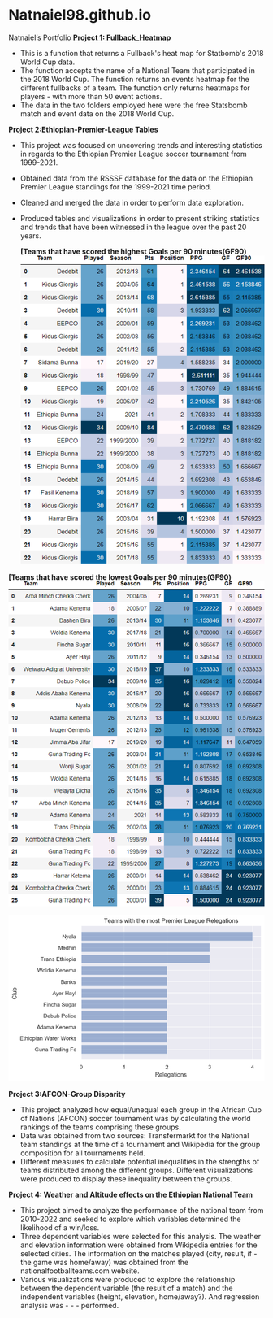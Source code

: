 # Natnaiel98.github.io
Natnaiel’s Portfolio
[**Project 1: Fullback_Heatmap**](https://github.com/Natnaiel98/Fullback_Heatmap)
- This is a function that returns a Fullback's heat map for Statbomb's 2018 World Cup data.
- The function accepts the name of a National Team that participated in the 2018 World Cup. The function returns an events heatmap for the different fullbacks of a team. The function only returns heatmaps for players  - with more than 50 event actions.
- The data in the two folders employed here were the free Statsbomb match and event data on the 2018 World Cup.



**Project 2:Ethiopian-Premier-League Tables**
- This project was focused on uncovering trends and interesting statistics in regards to the Ethiopian Premier League soccer tournament from 1999-2021.
- Obtained data from the RSSSF database for the data on the Ethiopian Premier League standings for the 1999-2021 time period.
- Cleaned and merged the data in order to perform data exploration.
- Produced tables and visualizations in order to present striking statistics and trends that have been witnessed in the league over the past 20 years.

  **[Teams that have scored the highest Goals per 90 minutes(GF90)**
![Teams that have scored the highest Goals per 90 minutes(GF90)](https://github.com/Natnaiel98/Natnaiel98.github.io/blob/main/Images/HighestGoals.png)

 **[Teams that have scored the lowest Goals per 90 minutes(GF90)**
![Teams that have scored the lowest Goals per 90 minutes(GF90](https://github.com/Natnaiel98/Natnaiel98.github.io/blob/main/Images/LowestGoals.png)

![](https://github.com/Natnaiel98/Natnaiel98.github.io/blob/main/Images/Number%20of%20Club%20Relegations.png)

**Project 3:AFCON-Group Disparity**

- This project analyzed how equal/unequal each group in the African Cup of Nations (AFCON) soccer tournament was by calculating the world rankings of the teams comprising these groups.
- Data was obtained from two sources: Transfermarkt for the National team standings at the time of a tournament and Wikipedia for the group composition for all tournaments held.
- Different measures to calculate potential inequalities in the strengths of teams distributed among the different groups. Different visualizations were produced to display these inequality between the groups.


**Project 4: Weather and Altitude effects on the Ethiopian National Team**

- This project aimed to analyze the performance of the national team from 2010-2022 and seeked to explore which variables determined the likelihood of a win/loss.
- Three dependent variables were selected for this analysis. The weather and elevation information were obtained from Wikipedia entries for the selected cities. The information on the matches played (city, result, if - the game was home/away) was obtained from the nationalfootballteams.com website.
- Various visualizations were produced to explore the relationship between the dependent variable (the result of a match) and the independent variables (height, elevation, home/away?). And regression analysis was - - - performed.

